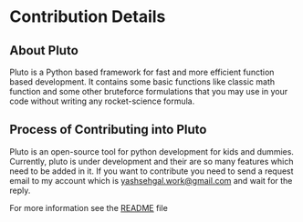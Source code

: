 # Contribution Details

## About Pluto
Pluto is a Python based framework for fast and more efficient function based development. It contains some basic functions like classic math function and some other bruteforce formulations that you may use in your code without writing any rocket-science formula.

## Process of Contributing into Pluto
Pluto is an open-source tool for python development for kids and dummies. Currently, pluto is under development and 
their are so many features which need to be added in it. If you want to contribute you need to send a request email to my account which is [yashsehgal.work@gmail.com]() and wait for the reply.

For more information see the [README](https://github.com/yashsehgal/pluto/README.md) file

